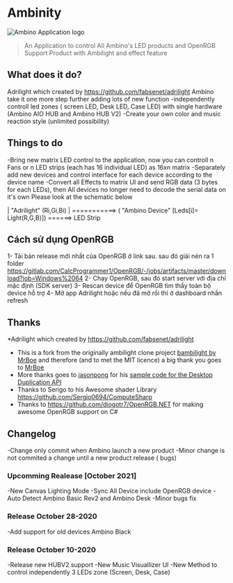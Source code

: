 # Ambinity

![Ambino Application logo](adrilight/zoe.ico)

> An Application to control All Ambino's LED products and OpenRGB Support Product with Ambilight and effect feature

## What does it do?

Adrilight which created by https://github.com/fabsenet/adrilight
Ambino take it one more step further adding lots of new function
-independently controll led zones ( screen LED, Desk LED, Case LED) with single hardware (Ambino AIO HUB and Ambino HUB V2)
-Create your own color and music reaction style (unlimited possibility)

## Things to do
-Bring new matrix LED control to the application, now you can controll n Fans or n LED strips (each has 16 individual LED) as 16xn matrix
-Separately add new devices and control interface for each device according to the device name
-Convert all Effects to matrix UI and send RGB data (3 bytes for each LEDs), then All devices no longer need to decode the serial data on it's own
Please look at the schematic below

  
|  "Adrilight" (Ri,Gi,Bi)     | ===========> ( "Ambino Device"  [Leds[i]= Light(R,G,B)]) ======> LED Strip   
                


## Cách sử dụng OpenRGB
 1- Tải bản release mới nhất của OpenRGB ở link sau. sau đó giải nén ra 1 folder https://gitlab.com/CalcProgrammer1/OpenRGB/-/jobs/artifacts/master/download?job=Windows%2064
 2- Chạy OpenRGB, sau đó start server với địa chỉ mặc định (SDK server)
 3- Rescan device để OpenRGB tìm thấy toàn bộ device hỗ trợ
 4- Mở app Adrilight hoặc nếu đã mở rồi thì ở dashboard nhấn refresh
 



## Thanks
*Adrilight which created by https://github.com/fabsenet/adrilight
* This is a fork from the originally ambilight clone project [bambilight by MrBoe](https://github.com/MrBoe/Bambilight) and therefore (and to met the MIT licence) a big thank you goes to [MrBoe](https://github.com/MrBoe)
* More thanks goes to [jasonpong](https://github.com/jasonpang) for his [sample code for the Desktop Duplication API](https://github.com/jasonpang/desktop-duplication-net)
* Thanks to Serigo to his Awesome shader Library https://github.com/Sergio0694/ComputeSharp
* Thanks to https://github.com/diogotr7/OpenRGB.NET for making awesome OpenRGB support on C#

## Changelog

-Change only commit when Ambino launch a new product
-Minor change is not commited a change until a new product release ( bugs)

### Upcomming Realease [October 2021]
-New Canvas Lighting Mode
-Sync All Device include OpenRGB device
-Auto Detect Ambino Basic Rev2 and Ambino Desk
-Minor bugs fix



### Release October 28-2020
-Add support for old devices Ambino Black
### Release October 10-2020
-Release new HUBV2 support
-New Music Visuallizer UI
-New Method to control independently 3 LEDs zone (Screen, Desk, Case)

